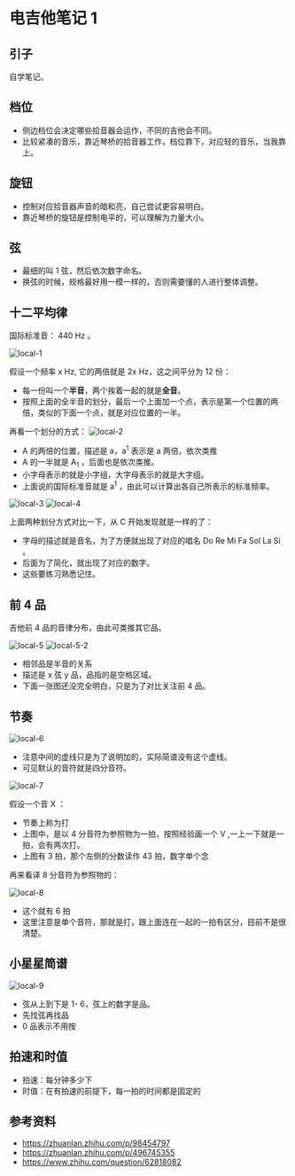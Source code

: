 # 电吉他笔记 1

## 引子
自学笔记。

## 档位
- 侧边档位会决定哪些拾音器会运作，不同的吉他会不同。
- 比较紧凑的音乐，靠近琴桥的拾音器工作，档位靠下，对应轻的音乐，当我靠上。

## 旋钮
- 控制对应拾音器声音的暗和亮，自己尝试更容易明白。
- 靠近琴桥的旋钮是控制电平的，可以理解为力量大小。

## 弦
-  最细的叫 1 弦，然后依次数字命名。
-  换弦的时候，规格最好用一模一样的，否则需要懂的人进行整体调整。

## 十二平均律
国际标准音： 440 Hz 。

![local-1][url-local-1]

假设一个频率 x Hz, 它的两倍就是 2x Hz，这之间平分为 12 份：
- 每一份叫一个**半音**，两个挨着一起的就是**全音**。
- 按照上面的全半音的划分，最后一个上面加一个点，表示是第一个位置的两倍，类似的下面一个点，就是对应位置的一半。

再看一个划分的方式：
![local-2][url-local-2]

- A 的两倍的位置，描述是 a，a<sup>1</sup> 表示是 a 两倍，依次类推
- A 的一半就是 A<sub>1</sub> ，后面也是依次类推。
- 小字母表示的就是小字组，大字母表示的就是大字组。
- 上面说的国际标准音就是 a<sup>1</sup> ，由此可以计算出各自己所表示的标准频率。

![local-3][url-local-3]
![local-4][url-local-4]

上面两种划分方式对比一下，从 C 开始发现就是一样的了：
- 字母的描述就是音名，为了方便就出现了对应的唱名 Do Re Mi Fa Sol La Si 。
- 后面为了简化，就出现了对应的数字。
- 这些要练习熟悉记住。

## 前 4 品
吉他前 4 品的音律分布，由此可类推其它品。

![local-5][url-local-5]
![local-5-2][url-local-5-2]

- 相邻品是半音的关系
- 描述是 x 弦 y 品，品指的是空格区域。
- 下面一张图还没完全明白，只是为了对比关注前 4 品。

## 节奏

![local-6][url-local-6]

- 注意中间的虚线只是为了说明加的，实际简谱没有这个虚线。
- 可见默认的音符就是四分音符。

![local-7][url-local-7]

假设一个音 X ：
- 节奏上称为打
- 上图中，是以 4 分音符为参照物为一拍，按照经验画一个 V ,一上一下就是一拍，会有两次打。
- 上图有 3 拍，那个左侧的分数读作 43 拍，数字单个念

再来看译 8 分音符为参照物的：

![local-8][url-local-8]

- 这个就有 6 拍
- 这里注意是单个音符，那就是打，跟上面连在一起的一拍有区分，目前不是很清楚。

## 小星星简谱

![local-9][url-local-9]

- 弦从上到下是 1- 6，弦上的数字是品。
- 先找弦再找品
- 0 品表示不用按

## 拍速和时值
- 拍速：每分钟多少下
- 时值：在有拍速的前提下，每一拍的时间都是固定的


## 参考资料
- https://zhuanlan.zhihu.com/p/98454797
- https://zhuanlan.zhihu.com/p/496745355
- https://www.zhihu.com/question/62818082

[url-local-1]:./images/electric-guitar1.1.png
[url-local-2]:./images/electric-guitar1.2.png
[url-local-3]:./images/electric-guitar1.3.png
[url-local-4]:./images/electric-guitar1.4.png
[url-local-5]:./images/electric-guitar1.5.1.png
[url-local-5-2]:./images/electric-guitar1.5.2.jpg
[url-local-6]:./images/electric-guitar1.6.png
[url-local-7]:./images/electric-guitar1.7.png
[url-local-8]:./images/electric-guitar1.8.png
[url-local-9]:./images/litter-start.png